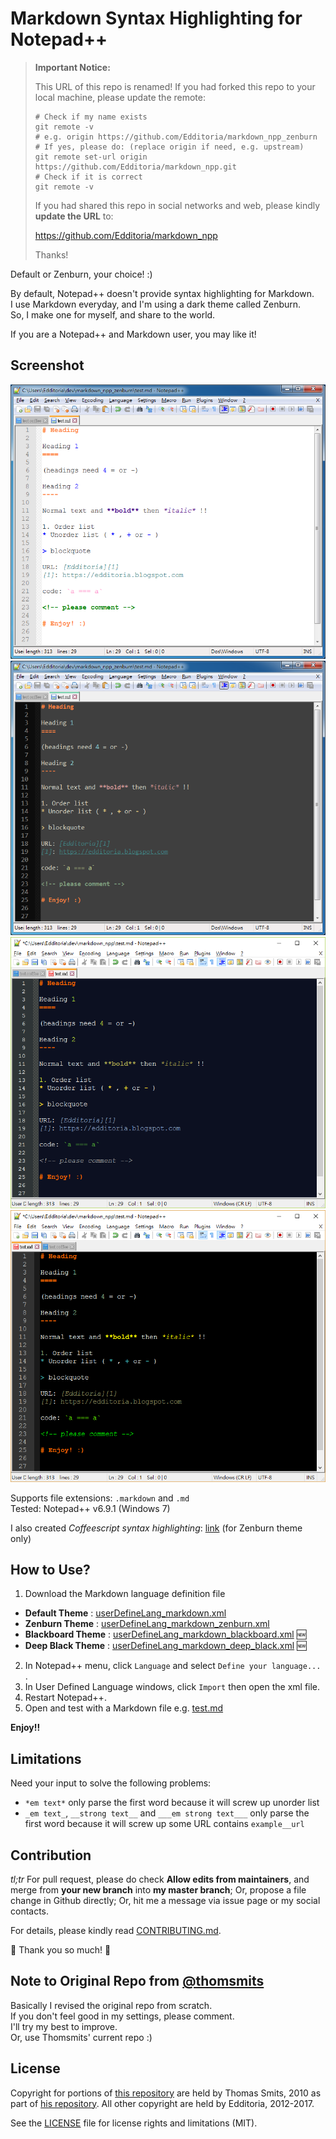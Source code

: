 # Markdown Syntax Highlighting for Notepad++

> **Important Notice:**
> 
> This URL of this repo is renamed! If you had forked this repo to your local machine, please update the remote:
> 
> ```shell
> # Check if my name exists
> git remote -v
> # e.g. origin https://github.com/Edditoria/markdown_npp_zenburn
> # If yes, please do: (replace origin if need, e.g. upstream)
> git remote set-url origin https://github.com/Edditoria/markdown_npp.git
> # Check if it is correct
> git remote -v
> ```
> 
> If you had shared this repo in social networks and web, please kindly **update the URL** to:
> 
> <https://github.com/Edditoria/markdown_npp>
> 
> Thanks!

Default or Zenburn, your choice! :)

By default, Notepad++ doesn't provide syntax highlighting for Markdown.  
I use Markdown everyday, and I'm using a dark theme called Zenburn.  
So, I make one for myself, and share to the world.

If you are a Notepad++ and Markdown user, you may like it!

## Screenshot

![Markdown in Default Theme of Notepad++][screen_default]
![Markdown in Zenburn Theme of Notepad++][screen_zenburn]
![Markdown in Blackboard Theme of Notepad++][screen_blackboard]
![Markdown in Deep Black Theme of Notepad++][screen_deep_black]

Supports file extensions: `.markdown` and `.md`  
Tested: Notepad++ v6.9.1 (Windows 7)

I also created *Coffeescript syntax highlighting*: [link][coffeescript] (for Zenburn theme only)

## How to Use?

1. Download the Markdown language definition file
  - **Default Theme** : [userDefineLang_markdown.xml][default_xml]
  - **Zenburn Theme** : [userDefineLang_markdown_zenburn.xml][zenburn_xml]
  - **Blackboard Theme** : [userDefineLang_markdown_blackboard.xml][blackboard_xml] :new:
  - **Deep Black Theme** : [userDefineLang_markdown_deep_black.xml][deep_black_xml] :new:
2. In Notepad++ menu, click `Language` and select `Define your language...` .
3. In User Defined Language windows, click `Import` then open the xml file.
4. Restart Notepad++.
5. Open and test with a Markdown file e.g. [test.md][test_file]

**Enjoy!!**

## Limitations

Need your input to solve the following problems:

- `*em text*` only parse the first word because it will screw up unorder list
- `_em text_`, `__strong text__` and `___em strong text___` only parse the first word because it will screw up some URL contains `example__url`

## Contribution

*tl;tr* For pull request, please do check **Allow edits from maintainers**, and merge from **your new branch** into **my master branch**; Or, propose a file change in Github directly; Or, hit me a message via issue page or my social contacts.

For details, please kindly read [CONTRIBUTING.md](CONTRIBUTING.md).

:beer: Thank you so much! :pray:

## Note to Original Repo from [@thomsmits][thomsmits_npp]

Basically I revised the original repo from scratch.  
If you don't feel good in my settings, please comment.  
I'll try my best to improve.  
Or, use Thomsmits' current repo :)

## License

Copyright for portions of [this repository][this_repo] are held by Thomas Smits, 2010 as part of [his repository][thomsmits_npp]. All other copyright are held by Edditoria, 2012-2017.

See the [LICENSE](LICENSE.md) file for license rights and limitations (MIT).

[this_repo]: https://github.com/Edditoria/markdown_npp
[coffeescript]: https://github.com/Edditoria/coffeescript_npp_zenburn
[thomsmits]: https://github.com/thomsmits/markdown_npp
[thomsmits_npp]: https://github.com/thomsmits/markdown_npp
[screen_default]: /default_theme/markdown_npp_default_theme_screenshot.png "Markdown in Default Theme of Notepad++"
[screen_zenburn]: /zenburn_theme/markdown_npp_zenburn_screenshot.png "Markdown in Zenburn Theme of Notepad++"
[screen_blackboard]: /blackboard_theme/markdown_npp_blackboard_screenshot.png "Markdown in Blackboard Theme of Notepad++"
[screen_deep_black]: /deep_black_theme/markdown_npp_deep_black_screenshot.png "Markdown in Deep Black Theme of Notepad++"
[default_xml]: https://raw.githubusercontent.com/Edditoria/markdown_npp/master/default_theme/userDefineLang_markdown.xml
[zenburn_xml]: https://raw.githubusercontent.com/Edditoria/markdown_npp/master/zenburn_theme/userDefineLang_markdown_zenburn.xml
[blackboard_xml]: https://raw.githubusercontent.com/Edditoria/markdown_npp/master/blackboard_theme/userDefineLang_markdown_blackboard.xml
[deep_black_xml]: https://raw.githubusercontent.com/Edditoria/markdown_npp/master/deep_black_theme/userDefineLang_markdown_deep_black.xml
[test_file]: https://raw.githubusercontent.com/Edditoria/markdown_npp/master/test.md

